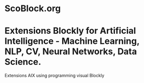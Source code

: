 # ScoBlock.org 
# Extensions Blockly for Artificial Intelligence - Machine Learning, NLP, CV, Neural Networks, Data Science.
Extensions AIX using programming visual Blockly
